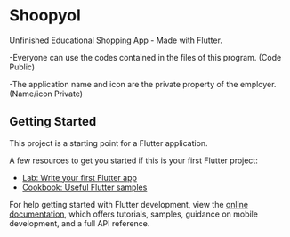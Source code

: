 # Shoopyol

Unfinished Educational Shopping App - Made with Flutter.

 -Everyone can use the codes contained in the files of this program. (Code Public) 
 
 -The application name and icon are the private property of the employer. (Name/icon Private)

## Getting Started

This project is a starting point for a Flutter application.

A few resources to get you started if this is your first Flutter project:

- [Lab: Write your first Flutter app](https://docs.flutter.dev/get-started/codelab)
- [Cookbook: Useful Flutter samples](https://docs.flutter.dev/cookbook)

For help getting started with Flutter development, view the
[online documentation](https://docs.flutter.dev/), which offers tutorials,
samples, guidance on mobile development, and a full API reference.
